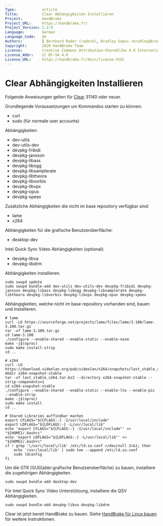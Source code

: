 ```yaml
---
Type:            article
Title:           Clear Abhängigkeiten Installieren
Project:         HandBrake
Project_URL:     https://handbrake.fr/
Project_Version: 1.3.0
Language:        German
Language_Code:   de
Authors:         [ Bernhard Rader (raderb), Bradley Sepos <bradley@bradleysepos.com> (BradleyS) ]
Copyright:       2020 HandBrake Team
License:         Creative Commons Attribution-ShareAlike 4.0 International
License_Abbr:    CC BY-SA 4.0
License_URL:     https://handbrake.fr/docs/license.html
---
```


Clear Abhängigkeiten Installieren
================================

Folgende Anweisungen gelten für [Clear](https://clearlinux.org) 31140 oder neuer.

Grundlegende Voraussetzungen um Kommandos starten zu können:

- curl
- sudo (für normale user accounts)

Abhängigkeiten:

- dev-utils
- dev-utils-dev
- devpkg-fribidi
- devpkg-jansson
- devpkg-libass
- devpkg-libogg
- devpkg-libsamplerate
- devpkg-libtheora
- devpkg-libvorbis
- devpkg-libvpx
- devpkg-opus
- devpkg-speex

Zusätzliche Abhängigkeiten die nicht im base repository verfügbar sind:

- lame
- x264

Abhängigkeiten für die grafische Benutzeroberfläche:

- desktop-dev

Intel Quick Sync Video Abhängigkeiten (optional):

- devpkg-libva
- devpkg-libdrm

Abhängigkeiten installieren.

    sudo swupd update
    sudo swupd bundle-add dev-utils dev-utils-dev devpkg-fribidi devpkg-jansson devpkg-libass devpkg-libogg devpkg-libsamplerate devpkg-libtheora devpkg-libvorbis devpkg-libvpx devpkg-opus devpkg-speex

Abhängigkeiten, welche nicht im base repository vorhanden sind, bauen und installieren.

    # lame
    curl -LO https://sourceforge.net/projects/lame/files/lame/3.100/lame-3.100.tar.gz
    tar -xf lame-3.100.tar.gz
    cd lame-3.100
    ./configure --enable-shared --enable-static --enable-nasm
    make -j$(nproc)
    sudo make install-strip
    cd ..

    # x264
    curl -LO https://download.videolan.org/pub/videolan/x264/snapshots/last_stable_x264.tar.bz2
    mkdir x264-snapshot-stable
    tar -xf last_stable_x264.tar.bz2 --directory x264-snapshot-stable --strip-components=1
    cd x264-snapshot-stable
    ./configure --enable-shared --enable-static --enable-lto --enable-pic --enable-strip
    make -j$(nproc)
    sudo make install
    cd ..

    # Shared Libraries auffindbar machen
    export CFLAGS="${CFLAGS:-} -I/usr/local/include"
    export LDFLAGS="${LDFLAGS:-} -L/usr/local/lib"
    echo 'export CFLAGS="${CFLAGS:-} -I/usr/local/include"' >> "${HOME}/.bashrc"
    echo 'export LDFLAGS="${LDFLAGS:-} -L/usr/local/lib"' >> "${HOME}/.bashrc"
    if ! grep '\/usr\/local\/lib' /etc/ld.so.conf >/dev/null 2>&1; then
        echo '/usr/local/lib' | sudo tee --append /etc/ld.so.conf
        sudo ldconfig
    fi

Um die GTK [GUI](abbr:grafische Benutzeroberfläche) zu bauen, installiere die zugehörigen Abhängigkeiten.

    sudo swupd bundle-add desktop-dev

Für Intel Quick Sync Video Unterstützung, installiere die QSV Abhängigkeiten.

    sudo swupd bundle-add devpkg-libva devpkg-libdrm

Clear ist jetzt bereit HandBrake zu bauen. Siehe [HandBrake für Linux bauen](build-linux.html) für weitere Instruktionen.
